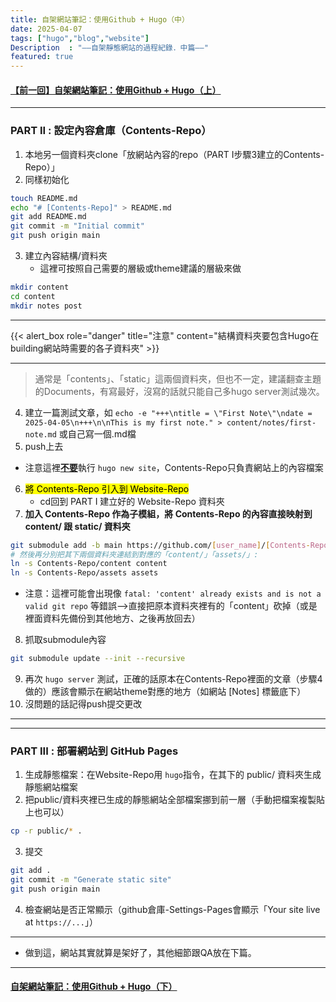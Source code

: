 ```yaml
---
title: 自架網站筆記：使用Github + Hugo（中）
date: 2025-04-07
tags: ["hugo","blog","website"]
Description  : "——自架靜態網站的過程紀錄．中篇——"
featured: true
---
```


#### [【前一回】自架網站筆記：使用Github + Hugo（上）](https://ah-devworks.github.io/notes/website/create_static_web_1/)

---

### PART II : 設定內容倉庫（Contents-Repo）
1. 本地另一個資料夾clone「放網站內容的repo（PART I步驟3建立的Contents-Repo）」
2. 同樣初始化
```bash
touch README.md
echo "# [Contents-Repo]" > README.md
git add README.md
git commit -m "Initial commit"
git push origin main
```
3. 建立內容結構/資料夾
   + 這裡可按照自己需要的層級或theme建議的層級來做
```bash
mkdir content
cd content
mkdir notes post
```
---

{{< alert_box role="danger" title="注意" content="結構資料夾要包含Hugo在building網站時需要的各子資料夾" >}}

---

> 通常是「contents」、「static」這兩個資料夾，但也不一定，建議翻查主題的Documents，有寫最好，沒寫的話就只能自己多hugo server測試幾次。


4. 建立一篇測試文章，如 `echo -e "+++\ntitle = \"First Note\"\ndate = 2025-04-05\n+++\n\nThis is my first note." > content/notes/first-note.md` 或自己寫一個.md檔
5. push上去
+ 注意這裡<b><u>不要</b></u>執行 `hugo new site`，Contents-Repo只負責網站上的內容檔案
6. <mark>將 Contents-Repo 引入到 Website-Repo</mark>
   + cd回到 PART I 建立好的 Website-Repo 資料夾
7. **加入 Contents-Repo 作為子模組，將 Contents-Repo 的內容直接映射到 content/ 跟 static/ 資料夾**
```bash
git submodule add -b main https://github.com/[user_name]/[Contents-Repo].git Contents-Repo
# 然後再分別把其下兩個資料夾連結到對應的「content/」「assets/」:
ln -s Contents-Repo/content content
ln -s Contents-Repo/assets assets
```
+ 注意：這裡可能會出現像 `fatal: 'content' already exists and is not a valid git repo` 等錯誤-->直接把原本資料夾裡有的「content」砍掉（或是裡面資料先備份到其他地方、之後再放回去）

8. 抓取submodule內容
```bash
git submodule update --init --recursive
```
9. 再次 `hugo server` 測試，正確的話原本在Contents-Repo裡面的文章（步驟4做的）應該會顯示在網站theme對應的地方（如網站 [Notes] 標籤底下）
10. 沒問題的話記得push提交更改

---
---

### PART III : 部署網站到 GitHub Pages
1. 生成靜態檔案：在Website-Repo用 `hugo`指令，在其下的 public/ 資料夾生成靜態網站檔案
2. 把public/資料夾裡已生成的靜態網站全部檔案挪到前一層（手動把檔案複製貼上也可以）
```bash
cp -r public/* .
```
3. 提交 
```bash
git add .
git commit -m "Generate static site"
git push origin main
```
4. 檢查網站是否正常顯示（github倉庫-Settings-Pages會顯示「Your site live at `https://...`」）

---

+ 做到這，網站其實就算是架好了，其他細節跟QA放在下篇。

---

#### [自架網站筆記：使用Github + Hugo（下）](https://ah-devworks.github.io/notes/website/create_static_web_3/)
